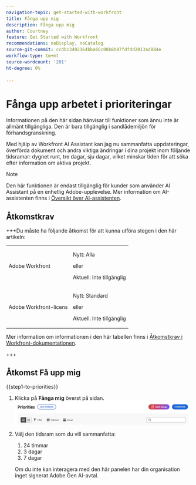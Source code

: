 ```yaml
---
navigation-topic: get-started-with-workfront
title: Fånga upp mig
description: Fånga upp mig
author: Courtney
feature: Get Started with Workfront
recommendations: noDisplay, noCatalog
source-git-commit: ccdbc3402164bba66c08b8b97fdfdd2013ad884e
workflow-type: tm+mt
source-wordcount: '201'
ht-degree: 0%

---
```



# Fånga upp arbetet i prioriteringar

<span class="preview">Informationen på den här sidan hänvisar till funktioner som ännu inte är allmänt tillgängliga. Den är bara tillgänglig i sandlådemiljön för förhandsgranskning.</span>

Med hjälp av Workfront AI Assistant kan jag nu sammanfatta uppdateringar, överförda dokument och andra viktiga ändringar i dina projekt inom följande tidsramar: dygnet runt, tre dagar, sju dagar, vilket minskar tiden för att söka efter information om aktiva projekt.

>[!NOTE]
>
>Den här funktionen är endast tillgänglig för kunder som använder AI Assistant på en enhetlig Adobe-upplevelse. Mer information om AI-assistenten finns i [Översikt över AI-assistenten](/help/quicksilver/workfront-basics/ai-assistant/ai-assistant-overview.md).

## Åtkomstkrav

+++Du måste ha följande åtkomst för att kunna utföra stegen i den här artikeln:

<table style="table-layout:auto"> 
 <col> 
 <col> 
 <tbody> 
  <tr> 
   <td role="rowheader">Adobe Workfront</td> 
   <td><p>Nytt: Alla</p>
       <p>eller</p>
       <p>Aktuell: Inte tillgänglig</p></td>
  </tr> 
  <tr> 
   <td role="rowheader">Adobe Workfront-licens</td> 
   <td><p>Nytt: Standard</p>
       <p>eller</p>
       <p>Aktuell: Inte tillgänglig</p></td>
  </tr> 
 </tbody> 
</table>

Mer information om informationen i den här tabellen finns i [Åtkomstkrav i Workfront-dokumentationen](/help/quicksilver/administration-and-setup/add-users/access-levels-and-object-permissions/access-level-requirements-in-documentation.md).

+++


## Åtkomst Få upp mig

{{step1-to-priorities}}

1. Klicka på **Fånga mig** överst på sidan.
   ![fångar upp mig-knappen](assets/catch-me-up-button.png)
1. Välj den tidsram som du vill sammanfatta:
   1. 24 timmar
   1. 3 dagar
   1. 7 dagar

   Om du inte kan interagera med den här panelen har din organisation inget signerat Adobe Gen AI-avtal.